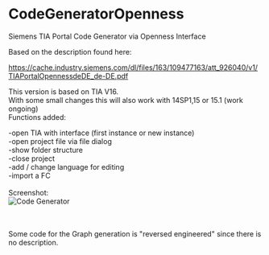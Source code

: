 # CodeGeneratorOpenness
Siemens TIA Portal Code Generator via Openness Interface

Based on the description found here:

https://cache.industry.siemens.com/dl/files/163/109477163/att_926040/v1/TIAPortalOpennessdeDE_de-DE.pdf


This version is based on TIA V16.
<br>
With some small changes this will also work with 14SP1,15 or 15.1 (work ongoing)
<br>
Functions added:<br>

-open TIA with interface (first instance or new instance)<br>
-open project file via file dialog<br>
-show folder structure<br>
-close project<br>
-add / change language for editing<br>
-import a FC<br>
<br>
Screenshot:
<br>
<img src="https://raw.githubusercontent.com/mking2203/CodeGeneratorOpenness/master/CodeGenerator.png" alt="Code Generator">

<br>
<br>
Some code for the Graph generation is "reversed engineered" since there is no description.

